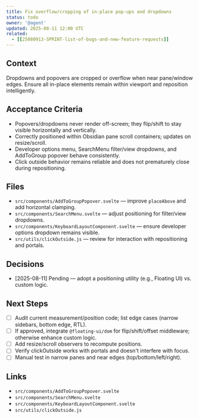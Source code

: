 ```yaml
---
title: Fix overflow/cropping of in-place pop-ups and dropdowns
status: todo
owner: '@agent'
updated: 2025-08-11 12:00 UTC
related:
  - [[25080913-SPRINT-list-of-bugs-and-new-feature-requests]]
---
```


## Context

Dropdowns and popovers are cropped or overflow when near pane/window edges. Ensure all in-place elements remain within viewport and reposition intelligently.

## Acceptance Criteria

- Popovers/dropdowns never render off-screen; they flip/shift to stay visible horizontally and vertically.
- Correctly positioned within Obsidian pane scroll containers; updates on resize/scroll.
- Developer options menu, SearchMenu filter/view dropdowns, and AddToGroup popover behave consistently.
- Click outside behavior remains reliable and does not prematurely close during repositioning.

## Files

- `src/components/AddToGroupPopover.svelte` — improve `placeAbove` and add horizontal clamping.
- `src/components/SearchMenu.svelte` — adjust positioning for filter/view dropdowns.
- `src/components/KeyboardLayoutComponent.svelte` — ensure developer options dropdown remains visible.
- `src/utils/clickOutside.js` — review for interaction with repositioning and portals.

## Decisions

- [2025-08-11] Pending — adopt a positioning utility (e.g., Floating UI) vs. custom logic.

## Next Steps

- [ ] Audit current measurement/position code; list edge cases (narrow sidebars, bottom edge, RTL).
- [ ] If approved, integrate `@floating-ui/dom` for flip/shift/offset middleware; otherwise enhance custom logic.
- [ ] Add resize/scroll observers to recompute positions.
- [ ] Verify clickOutside works with portals and doesn't interfere with focus.
- [ ] Manual test in narrow panes and near edges (top/bottom/left/right).

## Links

- `src/components/AddToGroupPopover.svelte`
- `src/components/SearchMenu.svelte`
- `src/components/KeyboardLayoutComponent.svelte`
- `src/utils/clickOutside.js`
